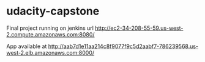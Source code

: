 # udacity-capstone
Final project running on jenkins url http://ec2-34-208-55-59.us-west-2.compute.amazonaws.com:8080/

App available at http://aab7d1e11aa214c8f9077f9c5d2aabf7-786239568.us-west-2.elb.amazonaws.com:8000/